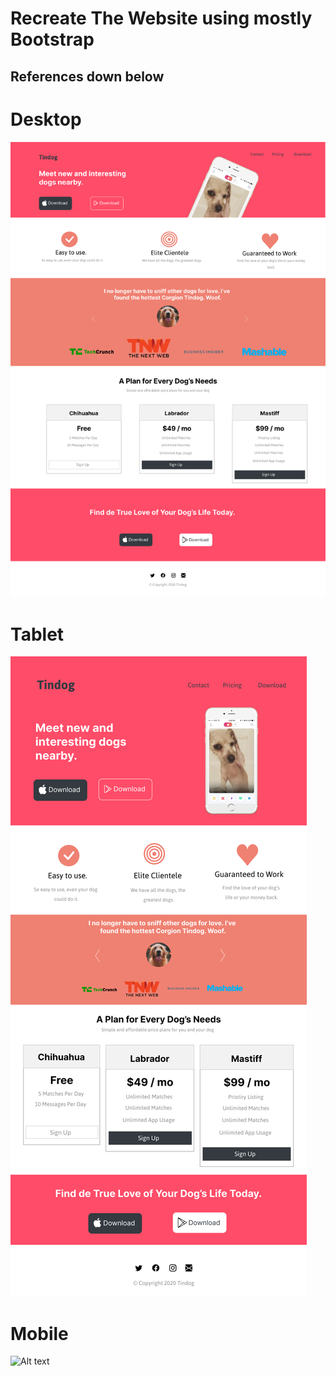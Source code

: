 # Recreate The Website using mostly Bootstrap

## References down below

# Desktop
![Alt text](./preview/myDesktop.png "desktop")

# Tablet
![Alt text](./preview/myTablet.png "tablet")

# Mobile
![Alt text](./preview/mobile.png "mobile")